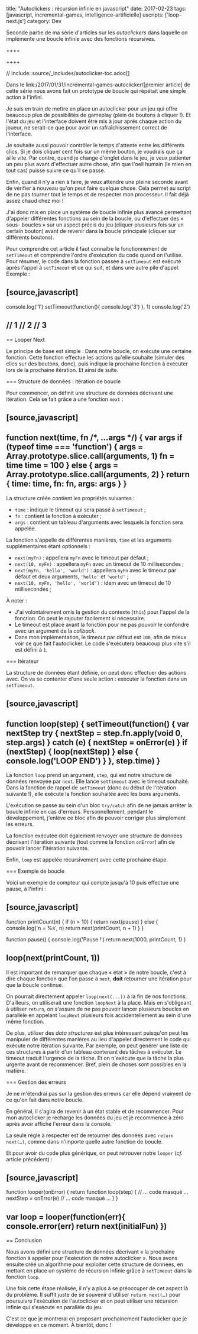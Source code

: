 title: "Autoclickers : récursion infinie en javascript"
date: 2017-02-23
tags: [javascript, incremental-games, intelligence-artificielle]
uscripts: ['loop-next.js']
category: Dev



Seconde partie de ma série d'articles sur les _autoclickers_ dans laquelle on
implémente une boucle infinie avec des fonctions récursives.


++++
<!-- more -->
++++


// include::source/_includes/autoclicker-toc.adoc[]

Dans le link:/2017/01/31/incremental-games-autoclicker/[premier article] de
cette série nous avons fait un prototype de boucle qui répétait une simple
action à l'infini.

Je suis en train de mettre en place un autoclicker pour un jeu qui offre
beaucoup plus de possibilités de gameplay (plein de boutons à cliquer !). Et
l'état du jeu et l'interface doivent être mis à jour après chaque action du
joueur, ne serait-ce que pour avoir un rafraîchissement correct de l'interface.

Je souhaite aussi pouvoir contrôler le temps d'attente entre les différents
clics. Si je dois cliquer cent fois sur un même bouton, je voudrais que ça aille
vite. Par contre, quand je change d'onglet dans le jeu, je veux patienter un peu
plus avant d'effectuer autre chose, afin que l'oeil humain (le mien en tout cas)
puisse suivre ce qu'il se passe.

Enfin, quand il n'y a rien à faire, je veux attendre une pleine seconde avant de
vérifier à nouveau qu'on peut faire quelque chose. Cela permet au script de ne
pas tourner tout le temps et de respecter mon processeur. Il fait déjà assez
chaud chez moi !

J'ai donc mis en place un système de boucle infinie plus avancé permettant
d'appeler différentes fonctions au sein de la boucle, ou d'effectuer des « sous-
boucles » sur un aspect précis du jeu (cliquer plusieurs fois sur un certain
bouton) avant de revenir dans la boucle principale (cliquer sur différents
boutons).

Pour comprendre cet article il faut connaître le fonctionnement de `setTimeout`
et comprendre l'ordre d'exécution du code quand on l'utilise. Pour résumer, le
code dans la fonction passée à `setTimeout` est exécuté après l'appel à
`setTimeout` et ce qui suit, et dans une autre pile d'appel. Exemple :

[source,javascript]
----
console.log('1')
setTimeout(function(){
  console.log('3')
}, 1)
console.log('2')

// 1
// 2
// 3
----

== Looper Next

Le principe de base est simple : Dans notre boucle, on exécute une certaine
fonction. Cette fonction effectue les actions qu'elle souhaite (simuler des
clics sur des boutons, donc), puis indique la prochaine fonction à exécuter lors
de la prochaine itération. Et ainsi de suite.

=== Structure de données : itération de boucle

Pour commencer, on définit une structure de données décrivant une itération.
Cela se fait grâce à une fonction `next` :

[source,javascript]
----
function next(time, fn /*, ...args */) {
  var args
  if (typeof time === 'function') {
    args = Array.prototype.slice.call(arguments, 1)
    fn = time
    time = 100
  } else {
    args = Array.prototype.slice.call(arguments, 2)
  }
  return {
    time: time,
    fn: fn,
    args: args
  }
}
----

La structure créée contient les propriétés suivantes :

* `time` : indique le timeout qui sera passé à `setTimeout` ;
* `fn` : contient la fonction à exécuter ;
* `args` : contient un tableau d'arguments avec lesquels la fonction sera appelée.

La fonction s'appelle de différentes manières, `time` et les arguments
supplémentaires  étant optionnels :

* `next(myFn)` : appellera `myFn` avec le timeout par défaut ;
* `next(10, myFn)` : appellera `myFn` avec un timeout de 10 millisecondes ;
* `next(myFn, 'hello', 'world')` : appellera `myFn` avec le timeout par défaut et deux arguments, `'hello'` et `'world'` ;
* `next(10, myFn, 'hello', 'world')` : idem avec un timeout de 10 millisecondes ;

À noter :

* J'ai volontairement omis la gestion du contexte (`this`) pour l'appel de la
  fonction. On peut le rajouter facilement si nécessaire.
* Le timeout est placé avant la fonction pour ne pas pouvoir le confondre avec
  un argument de la _callback_.
* Dans mon implémentation, le timeout par défaut est `100`, afin de mieux voir
  ce que fait l'autoclicker. Le code s'exécutera beaucoup plus vite s'il est
  défini à `1`.


=== Itérateur

La structure de données étant définie, on peut donc effectuer des actions avec.
On va se contenter d'une seule action : exécuter la fonction dans un
`setTimeout`.

[source,javascript]
----
function loop(step) {
  setTimeout(function() {
    var nextStep
    try {
      nextStep = step.fn.apply(void 0, step.args)
    } catch (e) {
      nextStep = onError(e)
    }
    if (nextStep) {
      loop(nextStep)
    } else {
      console.log('LOOP END')
    }
  }, step.time)
}
----

La fonction `loop` prend un argument, `step`, qui est notre structure de données
renvoyée par `next`. Elle lance `setTimeout` avec le timeout souhaité. Dans la
fonction de rappel de `setTimeout` (donc au début de l'itération suivante !),
elle exécute la fonction souhaitée avec les bons arguments.

L'exécution se passe au sein d'un bloc `try/catch` afin de ne jamais arrêter la
boucle infinie en cas d'erreurs. Personnellement, pendant le développement,
j'enlève ce bloc afin de pouvoir corriger plus simplement les erreurs.

La fonction exécutée doit également renvoyer une structure de données décrivant
l'itération suivante (tout comme la fonction `onError`) afin de pouvoir lancer
l'itération suivante.

Enfin, `loop` est appelée récursivement avec cette prochaine étape.

=== Exemple de boucle

Voici un exemple de compteur qui compte jusqu'à 10 puis effectue une pause, à
l'infini :

[source,javascript]
----
function printCount(n) {
  if (n > 10) {
    return next(pause)
  } else {
    console.log('n = %s', n)
    return next(printCount, n + 1)
  }
}

function pause() {
  console.log('Pause !')
  return next(1000, printCount, 1)
}

loop(next(printCount, 1))
----

Il est important de remarquer que chaque « état » de notre boucle, c'est à dire
chaque fonction que l'on passe à `next`, **doit** retourner une itération pour
que la boucle continue.

On pourrait directement appeler `loop(next(...))` à la fin de nos fonctions.
D'ailleurs, on utiliserait une fonction `loopNext` à la place. Mais en
s'obligeant à utiliser `return`, on s'assure de ne pas pouvoir lancer plusieurs
boucles en parallèle en appelant `loopNext` plusieurs fois accidentellement au
sein d'une même fonction.

De plus, utiliser des _data structures_ est plus intéressant puisqu'on peut les
manipuler de différentes manières au lieu d'appeler directement le code qui
exécute notre itération suivante. Par exemple, on peut générer une liste de ces
structures à partir d'un tableau contenant des tâches à exécuter. Le timeout
traduit l'urgence de la tâche. Et on n'exécute que la tâche la plus urgente
avant de recommencer. Bref, plein de choses sont possibles en la matière.

=== Gestion des erreurs

Je ne m'étendrai pas sur la gestion des erreurs car elle dépend vraiment de ce
qu'on fait dans notre boucle.

En général, il s'agira de revenir à un état stable et de recommencer. Pour mon
autoclicker je recharge les données du jeu et je recommence à zéro après avoir
affiché l'erreur dans la console.

La seule règle à respecter est de retourner des données avec `return next(…)`,
comme dans n'importe quelle autre fonction de boucle.

Et pour avoir du code plus générique, on peut retrouver notre `looper` (_cf._
article précédent) :

[source,javascript]
----
function looper(onError) {
  return function loop(step) {
    // ... code masqué ...
        nextStep = onError(e)
    // ... code masqué ...
  }
}

var loop = looper(function(err){
  console.error(err)
  return next(initialFun)
})
----

== Conclusion

Nous avons défini une structure de données décrivant « la prochaine fonction à
appeler pour l'exécution de notre autoclicker ». Nous avons ensuite créé un
algorithme pour exploiter cette structure de données, en mettant en place un
système de récursion infinie grâce à `setTimeout` dans la fonction `loop`.

Une fois cette étape réalisée, il n'y a plus à se préoccuper de cet aspect là du
problème. Il suffit juste de se souvenir d'utiliser `return next(…)` pour
poursuivre l'exécution de l'autoclicker et on peut utiliser une récursion
infinie qui s'exécute en parallèle du jeu.

C'est ce que je montrerai en proposant prochainement l'autoclicker que je
développe en ce moment. À bientôt, donc !

